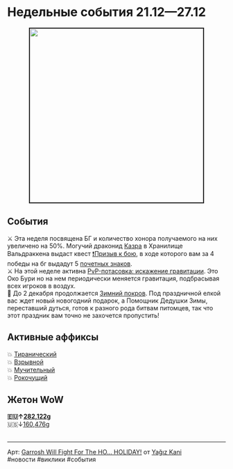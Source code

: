 <h1>Недельные события 21.12—27.12</h1>

<p align="center">
<img src="https://github.com/MagicalCow/TrinkIT-News/blob/main/Assets/Weeklies/Weekly-51-01.jpg?raw=true" width="400" border="2" />
</p>

<h2>События</h2>
  ⚔️ Эта неделя посвящена БГ и количество хонора получаемого на них увеличено на 50%. Могучий драконид <a href="https://www.wowhead.com/ru/npc=199526/">Казра</a> в Хранилище Вальдраккена выдаст квест <a href="https://ru.wowhead.com/quest=62637">❗Призыв к бою</a>, в ходе которого вам за 4 победы на бг выдадут 5 <a href="https://ru.wowhead.com/item=137642">почетных знаков</a>.<br>
  ⚔️ На этой неделе активна <a href="https://ru.wowhead.com/event=663/">PvP-потасовка: искажение гравитации</a>. Это Око Бури но на нем периодически меняется гравитация, подбрасывая всех игроков в воздух.<br>
  🥂 До 2 декабря продолжается <a href="https://www.wowhead.com/ru/guide/world-events/holidays/feast-of-winter-veil">Зимний покров</a>. Под праздничной елкой вас ждет новый новогодний подарок, а Помощник Дедушки Зимы, переставший дуться, готов к разного рода битвам питомцев, так что этот праздник вам точно не захочется пропустить!<br>

<h2>Активные аффиксы</h2>
  💥 <a href="https://ru.wowhead.com/affix=9">Тиранический</a><br>
  💥 <a href="https://ru.wowhead.com/affix=11">Взрывной</a><br>
  💥 <a href="https://ru.wowhead.com/affix=12">Мучительный</a><br>
  💥 <a href="https://ru.wowhead.com/affix=132">Рокочущий</a><br>



<h2>Жетон WoW</h2>
  <b>🇪🇺↑<a href="https://wowtokenprices.com/EU">282,122g</a></b><br>
  🇺🇸↓<a href="https://wowtokenprices.com/US">160,476g</a><br>
<br>
<hr>
Арт: <a href="https://www.artstation.com/artwork/wJlEyO">Garrosh Will Fight For The HO... HOLIDAY!</a> от <a href="https://www.artstation.com/yagizkani">Yağız Kani</a><br>
#новости #виклики #события